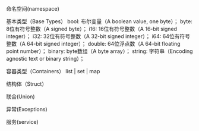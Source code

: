 命名空间(namespace)

基本类型（Base Types）
bool: 布尔变量（A boolean value, one byte）；
byte: 8位有符号整数（A signed byte）；
i16: 16位有符号整数（A 16-bit signed integer）；
i32: 32位有符号整数（A 32-bit signed integer）；
i64: 64位有符号整数（A 64-bit signed integer）；
double: 64位浮点数（A 64-bit floating point number）；
binary: byte数组（A byte array）；
string: 字符串（Encoding agnostic text or binary string）；

容器类型（Containers）
list | set | map

结构体（Struct）

联合(Union)

异常(Exceptions)

服务(service)
